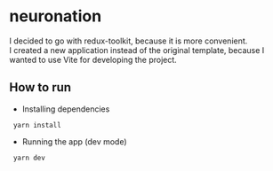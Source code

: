 # neuronation

I decided to go with redux-toolkit, because it is more convenient.  
I created a new application instead of the original template, because I wanted to use Vite for developing the project.  

## How to run

- Installing dependencies 
```console
 yarn install
```

- Running the app (dev mode)
```console
 yarn dev
```

